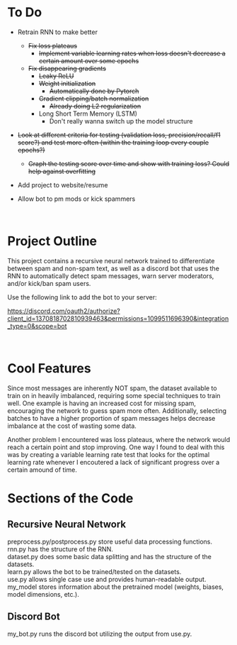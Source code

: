 # To Do
- Retrain RNN to make better
    - ~~Fix loss plateaus~~
        - ~~Implement variable learning rates when loss doesn't decrease a certain amount over some epochs~~
    - ~~Fix disappearing gradients~~
        - ~~Leaky ReLU~~
        - ~~Weight initialization~~
            - ~~Automatically done by Pytorch~~
        - ~~Gradient clipping/batch normalization~~
            - ~~Already doing L2 regularization~~
        - Long Short Term Memory (LSTM)
            - Don't really wanna switch up the model structure

- ~~Look at different criteria for testing (validation loss, precision/recall/f1 score?) and test more often (within the training loop every couple epochs?)~~  
    - ~~Graph the testing score over time and show with training loss? Could help against overfitting~~

- Add project to website/resume  
- Allow bot to pm mods or kick spammers  

<br>

# Project Outline
This project contains a recursive neural network trained to differentiate between spam and non-spam text,
as well as a discord bot that uses the RNN to automatically detect spam messages, warn server moderators,
and/or kick/ban spam users.

Use the following link to add the bot to your server:

https://discord.com/oauth2/authorize?client_id=1370818702810939463&permissions=1099511696390&integration_type=0&scope=bot

<br>

# Cool Features
Since most messages are inherently NOT spam, the dataset available to train on in heavily imbalanced, requiring some 
special techniques to train well. One example is having an increased cost for missing spam, encouraging the network to guess spam more often. Additionally, selecting batches to have a higher proportion of spam messages helps decrease imbalance at the cost of wasting 
some data.

Another problem I encountered was loss plateaus, where the network would reach a certain point and stop improving. One way I found to 
deal with this was by creating a variable learning rate test that looks for the optimal learning rate whenever I encoutered a lack of significant progress over a certain amound of time.

# Sections of the Code
## Recursive Neural Network
preprocess.py/postprocess.py store useful data processing functions.  
rnn.py has the structure of the RNN.  
dataset.py does some basic data splitting and has the structure of the datasets.  
learn.py allows the bot to be trained/tested on the datasets.  
use.py allows single case use and provides human-readable output.  
my_model stores information about the pretrained model (weights, biases, model dimensions, etc.).  
## Discord Bot
my_bot.py runs the discord bot utilizing the output from use.py.  